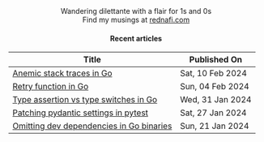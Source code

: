 <div align="center">
Wandering dilettante with a flair for 1s and 0s <br>
Find my musings at <a href="https://rednafi.com/" rel="me">rednafi.com</a>
<div>

#### Recent articles

| Title | Published On |
| ----- | ------------ |
| [Anemic stack traces in Go](https://rednafi.com/go/anemic_stack_traces/) | Sat, 10 Feb 2024 |
| [Retry function in Go](https://rednafi.com/go/retry_function/) | Sun, 04 Feb 2024 |
| [Type assertion vs type switches in Go](https://rednafi.com/go/type_assertion_vs_type_switches/) | Wed, 31 Jan 2024 |
| [Patching pydantic settings in pytest](https://rednafi.com/python/patch_pydantic_settings_in_pytest/) | Sat, 27 Jan 2024 |
| [Omitting dev dependencies in Go binaries](https://rednafi.com/go/omit_dev_dependencies_in_binaries/) | Sun, 21 Jan 2024 |
